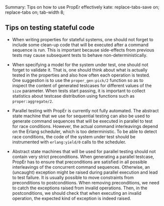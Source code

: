 Summary: Tips on how to use PropEr effectively
kate: replace-tabs-save on; replace-tabs on; tab-width 8;

Tips on testing stateful code
------------------------------

* When writing properties for stateful systems, one should not forget to include
  some clean-up code that will be executed after a command sequence is run.
  This is important because side-effects from previous tests may cause
  subsequent tests to behave non-deterministically.

* When specifying a model for the system under test, one should not forget to
  validate it. That is, one should think about what is actually tested in the
  properties and also how often each operation is tested. One suggestion is to
  use the `proper_gen:pick/2` function so as to inspect the content of generated
  testcases for different values of the `size` parameter. When tests start
  passing, it is important to collect statistics about testcase distribution
  using functions such as `proper:aggregate/2`.

* Parallel testing with PropEr is currently not fully automated. The abstract
  state machine that we use for sequential testing can also be used to
  generate command sequences that will be executed in parallel to test for
  race conditions. However, the actual command interleavings depend on the
  Erlang scheduler, which is too deterministic. To be able to detect race
  conditions, the code of the system under test should be instrumented with
  `erlang:yield/0` calls to the scheduler.

* Abstract state machines that will be used for parallel testing should not
  contain very strict preconditions. When generating a parallel testcase, PropEr
  has to ensure that preconditions are satisfied in all possible interleavings
  of the concurrent command sequences. Otherwise, an (uncaught) exception might
  be raised during parallel execution and lead to test failure. It is usually
  possible to move constraints from preconditions to postconditions. When
  removing preconditions, we need to catch the exceptions raised from invalid
  operations. Then, in the postconditions, we should check that when executing
  an invalid operation, the expected kind of exception is indeed raised.
